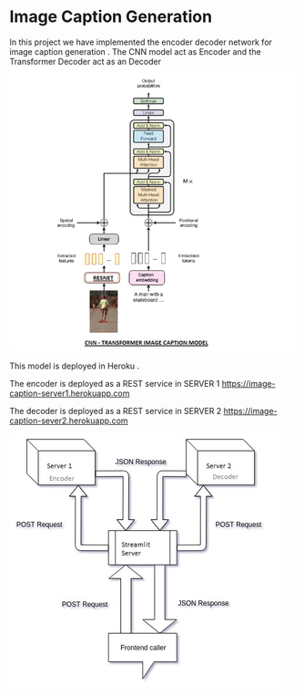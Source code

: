 # Image Caption Generation
In this project we have implemented the encoder decoder network for image caption generation . 
The CNN model act as Encoder and the Transformer Decoder act as an Decoder
![alt text](cnn_transformer.jpg)

This model is deployed in Heroku .

The encoder is deployed as a REST service in SERVER 1  https://image-caption-server1.herokuapp.com

The decoder is deployed as a REST service in SERVER 2 https://image-caption-sever2.herokuapp.com

![alt text](diagram.jpg)
